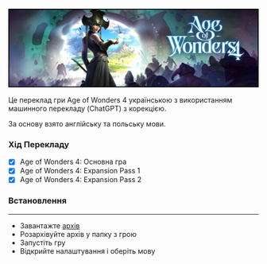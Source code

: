 ![alt text](https://github.com/EYELESS-UA/EYELESS-UA/blob/main/assets/img/33cbb10ebbafdf859cd18f327572ba19.png)

Це переклад гри Age of Wonders 4 українською з використанням машинного перекладу (ChatGPT) з корекцією.

За основу взято англійську та польську мови.

### Хід Перекладу
- [x] Age of Wonders 4: Основна гра
- [x] Age of Wonders 4: Expansion Pass 1
- [x] Age of Wonders 4: Expansion Pass 2

### Встановлення
---
- Завантажте [архів](https://github.com/EYELESS-UA/Age-of-Wonders-4-Ukrainian-localization/releases/download/v0.1.0-demo/AoW4_B_1.1.6.7z)
- Розархівуйте архів у папку з грою
- Запустіть гру
- Відкрийте налаштування і оберіть мову
